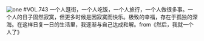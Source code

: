![one](http://image.wufazhuce.com/Fv1I4ajXgtbCC1qm5m09N3M4TZqn)
#VOL.743
一个人逛街，一个人吃饭，一个人旅行，一个人做很多事。一个人的日子固然寂寞，但更多时候是因寂寞而快乐。极致的幸福，存在于孤独的深海。在这样日复一日的生活里，我逐渐与自己达成和解。from《然后，我就一个人了》